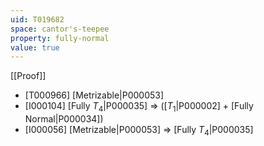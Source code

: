 ```yaml
---
uid: T019682
space: cantor's-teepee
property: fully-normal
value: true
---
```

[[Proof]]

* [T000966] [Metrizable|P000053]
* [I000104] [Fully $T_4$|P000035] => ([$T_1$|P000002] + [Fully Normal|P000034])
* [I000056] [Metrizable|P000053] => [Fully $T_4$|P000035]

